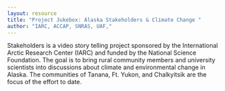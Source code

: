 ```yaml
---
layout: resource
title: "Project Jukebox: Alaska Stakeholders & Climate Change "
author: "IARC, ACCAP, SNRAS, UAF,"
---
```


Stakeholders is a video story telling project sponsored by the International Arctic Research Center (IARC) and funded by the National Science Foundation. The goal is to bring rural community members and university scientists into discussions about climate and environmental change in Alaska. The communities of Tanana, Ft. Yukon, and Chalkyitsik are the focus of the effort to date. 
